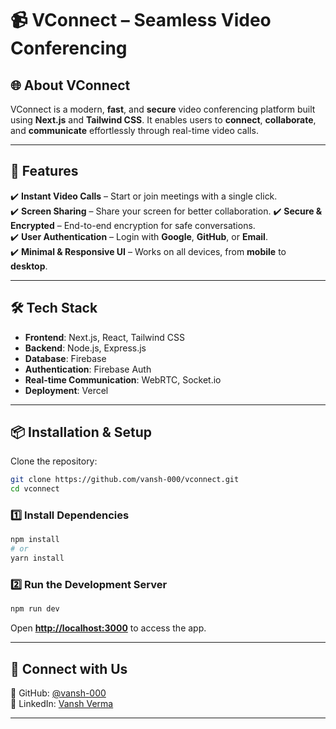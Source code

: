 # 📹 VConnect – Seamless Video Conferencing  

## 🌐 About VConnect  
VConnect is a modern, **fast**, and **secure** video conferencing platform built using **Next.js** and **Tailwind CSS**. It enables users to **connect**, **collaborate**, and **communicate** effortlessly through real-time video calls.  

---

## 🚀 Features  
✔️ **Instant Video Calls** – Start or join meetings with a single click.  
✔️ **Screen Sharing** – Share your screen for better collaboration.
✔️ **Secure & Encrypted** – End-to-end encryption for safe conversations.  
✔️ **User Authentication** – Login with **Google**, **GitHub**, or **Email**.  
✔️ **Minimal & Responsive UI** – Works on all devices, from **mobile** to **desktop**.  

---

## 🛠️ Tech Stack  
- **Frontend**: Next.js, React, Tailwind CSS  
- **Backend**: Node.js, Express.js  
- **Database**: Firebase
- **Authentication**: Firebase Auth  
- **Real-time Communication**: WebRTC, Socket.io  
- **Deployment**: Vercel  

---

## 📦 Installation & Setup  

Clone the repository:  
```bash
git clone https://github.com/vansh-000/vconnect.git
cd vconnect
```

### 1️⃣ Install Dependencies  
```bash
npm install
# or
yarn install
```

<!-- ### 2️⃣ Set Up Environment Variables  
Create a `.env.local` file and add:  
```
NEXT_PUBLIC_API_URL=your_backend_url
NEXTAUTH_SECRET=your_secret
DATABASE_URL=your_database_url
``` -->

### 2️⃣ Run the Development Server  
```bash
npm run dev
```
Open **[http://localhost:3000](http://localhost:3000)** to access the app.  

---

<!-- 

## 🌍 Live Demo  
🔗 **[VConnect Live](https://vconnect.yourdomain.com/)**  


---
## 📚 Contributing  
We welcome contributions! To contribute:  
1. Fork the repository  
2. Create a new branch: `git checkout -b feature-name`  
3. Commit your changes: `git commit -m "Added new feature"`  
4. Push to your branch: `git push origin feature-name`  
5. Open a **Pull Request**   -->

<!------->

<!--## 🛡️ License  -->
<!--📜 This project is **open-source** under the **MIT License**.  -->

<!------->

## 👥 Connect with Us  
🔗 GitHub: [@vansh-000](https://github.com/vansh-000)  
🔗 LinkedIn: [Vansh Verma](https://www.linkedin.com/in/vansh-verma-07932a27b/)  

---
